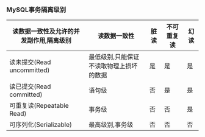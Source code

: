 ### MySQL事务隔离级别



| 读数据一致性及允许的并发副作用,隔离级别 | 读数据一致性                            | 脏读 | 不可重复读 | 幻读 |
| --------------------------------------- | --------------------------------------- | ---- | ---------- | ---- |
| 读未提交(Read uncommitted)              | 最低级别,只能保证不读取物理上损坏的数据 | 是   | 是         | 是   |
| 读已提交(Read committed)                | 语句级                                  | 否   | 是         | 是   |
| 可重复读(Repeatable Read)               | 事务级                                  | 否   | 否         | 是   |
| 可序列化(Serializable)                  | 最高级别,事务级                         | 否   | 否         | 否   |

